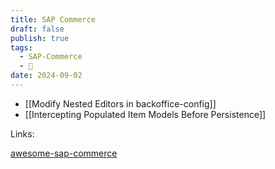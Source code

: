 ```yaml
---
title: SAP Commerce
draft: false
publish: true
tags:
  - SAP-Commerce
  - 📇
date: 2024-09-02
---
```

- [[Modify Nested Editors in backoffice-config]]
- [[Intercepting Populated Item Models Before Persistence]]

Links:

[awesome-sap-commerce](https://github.com/eminyagiz42/awesome-sap-commerce?tab=readme-ov-file)
